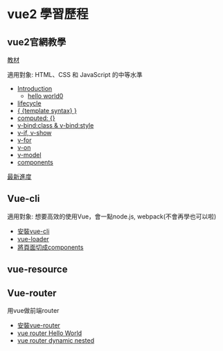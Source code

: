 
# vue2 學習歷程

## vue2官網教學

[教材](https://cn.vuejs.org/v2/guide/)

適用對象: HTML、CSS 和 JavaScript 的中等水準

- [Introduction](https://dwatow.github.io/vueExercise/introduction.html)
    - [hello world0](https://dwatow.github.io/vueExercise/helloworld0.html)
- [lifecycle](https://dwatow.github.io/vueExercise/instance.html)
- [{ {template syntax} }](https://dwatow.github.io/vueExercise/templateSyntax.html)
- [computed: {}](https://dwatow.github.io/vueExercise/computedProperties.html)
- [v-bind:class & v-bind:style](https://dwatow.github.io/vueExercise/classAndStyleBindings.html)
- [v-if, v-show](https://dwatow.github.io/vueExercise/conditionalRendering.html)
- [v-for](https://dwatow.github.io/vueExercise/list.html)
- [v-on](https://dwatow.github.io/vueExercise/events.html)
- [v-model](https://dwatow.github.io/vueExercise/form.html)
- [components](https://dwatow.github.io/vueExercise/components.html)

[最新進度](https://vuejs.org/v2/guide/components.html#Form-Input-Components-using-Custom-Events)

## Vue-cli

適用對象: 想要高效的使用Vue，會一點node.js, webpack(不會再學也可以啦)

- [安裝vue-cli](https://vuejs.org/v2/guide/installation.html#CLI)
- [vue-loader](https://vue-loader.vuejs.org/en/start/spec.html)
- [將頁面切成components](https://dwatow.github.io/vueExercise/vue-cli-components.html)

## vue-resource



## Vue-router

用vue做前端router

- [安裝vue-router](https://router.vuejs.org/zh-cn/installation.html)
- [vue router Hello World](https://dwatow.github.io/vueExercise/vue-router-hellow-world.html)
- [vue router dynamic nested](https://dwatow.github.io/vueExercise/vue-router-dynamic-nested.html)
